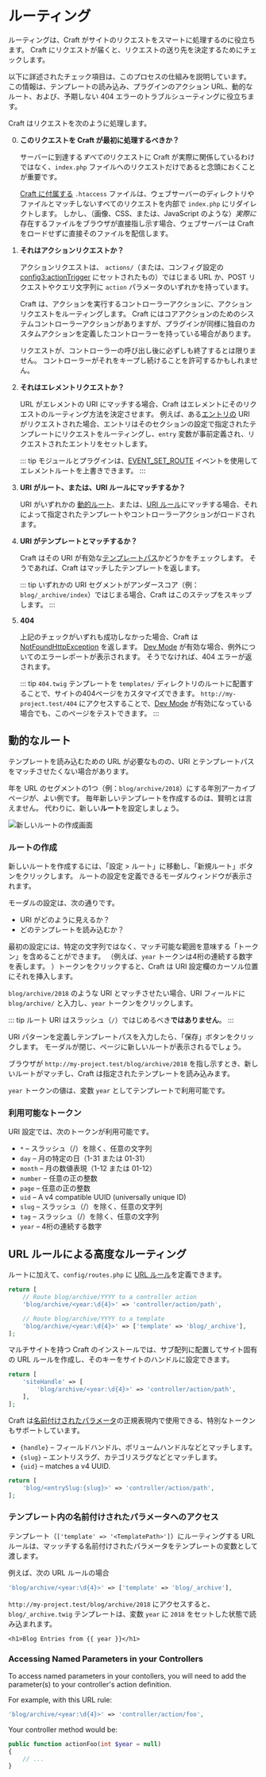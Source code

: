 # ルーティング

ルーティングは、Craft がサイトのリクエストをスマートに処理するのに役立ちます。 Craft にリクエストが届くと、リクエストの送り先を決定するためにチェックします。

以下に詳述されたチェック項目は、このプロセスの仕組みを説明しています。 この情報は、テンプレートの読み込み、プラグインのアクション URL、動的なルート、および、予期しない 404 エラーのトラブルシューティングに役立ちます。

Craft はリクエストを次のように処理します。


0. **このリクエストを Craft が最初に処理するべきか？**

   サーバーに到達する*すべての*リクエストに Craft が実際に関係しているわけではなく、`index.php` ファイルへのリクエストだけであると念頭におくことが重要です。

   [Craft に付属する](https://github.com/craftcms/craft/blob/master/web/.htaccess) `.htaccess` ファイルは、ウェブサーバーのディレクトリやファイルとマッチしないすべてのリクエストを内部で `index.php` にリダイレクトします。 しかし、（画像、CSS、または、JavaScript のような）*実際に*存在するファイルをブラウザが直接指し示す場合、ウェブサーバーは Craft をロードせずに直接そのファイルを配信します。

1. **それはアクションリクエストか？**

   アクションリクエストは、 `actions/`（または、コンフィグ設定の <config3:actionTrigger> にセットされたもの）ではじまる URL か、POST リクエストやクエリ文字列に `action` パラメータのいずれかを持っています。

   Craft は、アクションを実行するコントローラーアクションに、アクションリクエストをルーティングします。 Craft にはコアアクションのためのシステムコントローラーアクションがありますが、プラグインが同様に独自のカスタムアクションを定義したコントローラーを持っている場合があります。

   リクエストが、コントローラーの呼び出し後に必ずしも終了するとは限りません。 コントローラーがそれをキープし続けることを許可するかもしれません。

2. **それはエレメントリクエストか？**

   URL がエレメントの URI にマッチする場合、Craft はエレメントにそのリクエストのルーティング方法を決定させます。 例えば、ある[エントリの](entries.md) URI がリクエストされた場合、エントリはそのセクションの設定で指定されたテンプレートにリクエストをルーティングし、`entry` 変数が事前定義され、リクエストされたエントリをセットします。

   ::: tip モジュールとプラグインは、[EVENT_SET_ROUTE](craft3:craft\base\Element::EVENT_SET_ROUTE) イベントを使用してエレメントルートを上書きできます。
:::

3. **URI がルート、または、URI ルールにマッチするか？**

   URI がいずれかの [動的ルート](#dynamic-routes)、または、[URI ルール](#advanced-routing-with-url-rules)にマッチする場合、それによって指定されたテンプレートやコントローラーアクションがロードされます。

4. **URI がテンプレートとマッチするか？**

   Craft はその URI が有効な[テンプレートパス](dev/README.md#template-paths)かどうかをチェックします。 そうであれば、Craft はマッチしたテンプレートを返します。

   ::: tip いずれかの URI セグメントがアンダースコア（例：`blog/_archive/index`）ではじまる場合、Craft はこのステップをスキップします。
:::

5. **404**

   上記のチェックがいずれも成功しなかった場合、Craft は [NotFoundHttpException](yii2:yii\web\NotFoundHttpException) を返します。 [Dev Mode](config3:devMode) が有効な場合、例外についてのエラーレポートが表示されます。 そうでなければ、404 エラーが返されます。

   ::: tip `404.twig` テンプレートを `templates/` ディレクトリのルートに配置することで、サイトの404ページをカスタマイズできます。 `http://my-project.test/404` にアクセスすることで、[Dev Mode](config3:devMode) が有効になっている場合でも、このページをテストできます。
:::


## 動的なルート

テンプレートを読み込むための URL が必要なものの、URI とテンプレートパスをマッチさせたくない場合があります。

年を URL のセグメントの1つ（例：`blog/archive/2018`）にする年別アーカイブページが、よい例です。 毎年新しいテンプレートを作成するのは、賢明とは言えません。 代わりに、新しい**ルート**を設定しましょう。

![新しいルートの作成画面](./images/routing-creating-new-route.png)

### ルートの作成

新しいルートを作成するには、「設定 > ルート」に移動し、「新規ルート」ボタンをクリックします。 ルートの設定を定義できるモーダルウィンドウが表示されます。

モーダルの設定は、次の通りです。

* URI がどのように見えるか？
* どのテンプレートを読み込むか？

最初の設定には、特定の文字列ではなく、マッチ可能な範囲を意味する「トークン」を含めることができます。 （例えば、`year` トークンは4桁の連続する数字を表します。 ）トークンをクリックすると、Craft は URI 設定欄のカーソル位置にそれを挿入します。

`blog/archive/2018` のような URI とマッチさせたい場合、URI フィールドに `blog/archive/` と入力し、`year` トークンをクリックします。

::: tip
ルート URI はスラッシュ（`/`）ではじめるべき**ではありません**。
:::

URI パターンを定義しテンプレートパスを入力したら、「保存」ボタンをクリックします。 モーダルが閉じ、ページに新しいルートが表示されるでしょう。

ブラウザが `http://my-project.test/blog/archive/2018` を指し示すとき、新しいルートがマッチし、Craft は指定されたテンプレートを読み込みます。

`year` トークンの値は、変数 `year` としてテンプレートで利用可能です。


### 利用可能なトークン

URI 設定では、次のトークンが利用可能です。

* `*` – スラッシュ（/）を除く、任意の文字列
* `day` – 月の特定の日（1-31 または 01-31）
* `month` – 月の数値表現（1-12 または 01-12）
* `number` – 任意の正の整数
* `page` – 任意の正の整数
* `uid` – A v4 compatible UUID (universally unique ID)
* `slug` – スラッシュ（/）を除く、任意の文字列
* `tag` – スラッシュ（/）を除く、任意の文字列
* `year` – 4桁の連続する数字


## URL ルールによる高度なルーティング

ルートに加えて、`config/routes.php` に [URL ルール](https://www.yiiframework.com/doc/guide/2.0/en/runtime-routing#url-rules)を定義できます。

```php
return [
    // Route blog/archive/YYYY to a controller action
    'blog/archive/<year:\d{4}>' => 'controller/action/path',

    // Route blog/archive/YYYY to a template
    'blog/archive/<year:\d{4}>' => ['template' => 'blog/_archive'],
];
```

マルチサイトを持つ Craft のインストールでは、サブ配列に配置してサイト固有の URL ルールを作成し、そのキーをサイトのハンドルに設定できます。

```php
return [
    'siteHandle' => [
        'blog/archive/<year:\d{4}>' => 'controller/action/path',
    ],
];
```

Craft は[名前付けされたパラメータ](https://www.yiiframework.com/doc/guide/2.0/en/runtime-routing#named-parameters)の正規表現内で使用できる、特別なトークンもサポートしています。

- `{handle}` – フィールドハンドル、ボリュームハンドルなどとマッチします。
- `{slug}` – エントリスラグ、カテゴリスラグなどとマッチします。
- `{uid}` – matches a v4 UUID.

```php
return [
    'blog/<entrySlug:{slug}>' => 'controller/action/path',
];
```

### テンプレート内の名前付けされたパラメータへのアクセス

テンプレート（`['template' => '<TemplatePath>']`）にルーティングする URL ルールは、マッッチする名前付けされたパラメータをテンプレートの変数として渡します。

例えば、次の URL ルールの場合

```php
'blog/archive/<year:\d{4}>' => ['template' => 'blog/_archive'],
```

`http://my-project.test/blog/archive/2018` にアクセスすると、`blog/_archive.twig` テンプレートは、変数 `year` に `2018` をセットした状態で読み込まれます。

```twig
<h1>Blog Entries from {{ year }}</h1>
```

### Accessing Named Parameters in your Controllers

To access named parameters in your contollers, you will need to add the parameter(s) to your controller's action definition.

For example, with this URL rule:

```php
'blog/archive/<year:\d{4}>' => 'controller/action/foo',
```

Your controller method would be:

```php
public function actionFoo(int $year = null)
{  
    // ...
}
```
